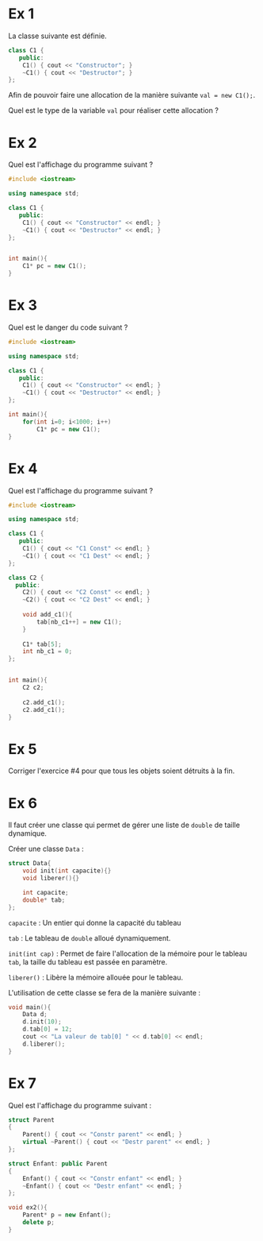 # Ex 1

La classe suivante est définie.

```cpp
class C1 {
   public:
    C1() { cout << "Constructor"; }
    ~C1() { cout << "Destructor"; }
};
``` 

Afin de pouvoir faire une allocation de la manière suivante `val = new C1();`.

Quel est le type de la variable `val` pour réaliser cette allocation ?


# Ex 2

Quel est l'affichage du programme suivant ?

```cpp
#include <iostream>

using namespace std;

class C1 {
   public:
    C1() { cout << "Constructor" << endl; }
    ~C1() { cout << "Destructor" << endl; }
};


int main(){
    C1* pc = new C1();
}
``` 


# Ex 3

Quel est le danger du code suivant ?

```cpp
#include <iostream>

using namespace std;

class C1 {
   public:
    C1() { cout << "Constructor" << endl; }
    ~C1() { cout << "Destructor" << endl; }
};

int main(){
    for(int i=0; i<1000; i++)
        C1* pc = new C1();
}
``` 


# Ex 4

Quel est l'affichage du programme suivant ?

```CPP
#include <iostream>

using namespace std;

class C1 {
   public:
    C1() { cout << "C1 Const" << endl; }
    ~C1() { cout << "C1 Dest" << endl; }
};

class C2 {
  public:
    C2() { cout << "C2 Const" << endl; }
    ~C2() { cout << "C2 Dest" << endl; }
    
    void add_c1(){
        tab[nb_c1++] = new C1();
    }
    
    C1* tab[5];
    int nb_c1 = 0;
};


int main(){
    C2 c2;
    
    c2.add_c1();
    c2.add_c1();
}
```

# Ex 5

Corriger l'exercice #4 pour que tous les objets soient détruits à la fin.


# Ex 6
Il faut créer une classe qui permet de gérer une liste de `double` de taille dynamique.

Créer une classe `Data` :

```CPP
struct Data{
    void init(int capacite){}
    void liberer(){}

    int capacite;
    double* tab;
};
```

`capacite`
: Un entier qui donne la capacité du tableau

`tab`
: Le tableau de `double` alloué dynamiquement.

`init(int cap)`
: Permet de faire l'allocation de la mémoire pour le tableau `tab`, la taille du tableau est passée en paramètre.

`liberer()`
: Libère la mémoire allouée pour le tableau.

L'utilisation de cette classe se fera de la manière suivante :

```CPP
void main(){
    Data d;
    d.init(10);
    d.tab[0] = 12;
    cout << "La valeur de tab[0] " << d.tab[0] << endl;
    d.liberer();
}
```

# Ex 7

Quel est l'affichage du programme suivant :

```CPP
struct Parent
{
    Parent() { cout << "Constr parent" << endl; }
    virtual ~Parent() { cout << "Destr parent" << endl; }
};

struct Enfant: public Parent
{
    Enfant() { cout << "Constr enfant" << endl; }
    ~Enfant() { cout << "Destr enfant" << endl; }
};

void ex2(){
    Parent* p = new Enfant();
    delete p;
}
```